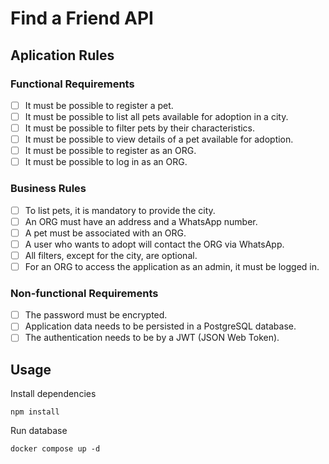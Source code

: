 # Find a Friend API

## Aplication Rules

### Functional Requirements

- [ ] It must be possible to register a pet.
- [ ] It must be possible to list all pets available for adoption in a city.
- [ ] It must be possible to filter pets by their characteristics.
- [ ] It must be possible to view details of a pet available for adoption.
- [ ] It must be possible to register as an ORG.
- [ ] It must be possible to log in as an ORG.

### Business Rules

- [ ] To list pets, it is mandatory to provide the city.
- [ ] An ORG must have an address and a WhatsApp number.
- [ ] A pet must be associated with an ORG.
- [ ] A user who wants to adopt will contact the ORG via WhatsApp.
- [ ] All filters, except for the city, are optional.
- [ ] For an ORG to access the application as an admin, it must be logged in.

### Non-functional Requirements

- [ ] The password must be encrypted.
- [ ] Application data needs to be persisted in a PostgreSQL database.
- [ ] The authentication needs to be by a JWT (JSON Web Token).

## Usage

Install dependencies
```
npm install
```

Run database
```
docker compose up -d
```
